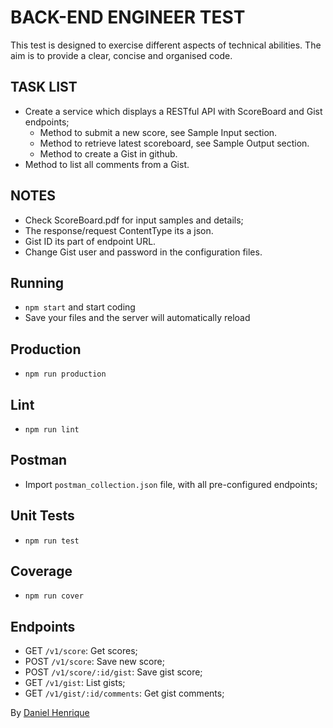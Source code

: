 # BACK-END ENGINEER TEST

This test is designed to exercise different aspects of technical abilities. 
The aim is to provide a clear, concise and organised code.

## TASK LIST

- Create a service which displays a RESTful API with ScoreBoard and Gist endpoints;
    - Method to submit a new score, see Sample Input section.
    - Method to retrieve latest scoreboard, see Sample Output section. 
    - Method to create a Gist in github. 
- Method to list all comments from a Gist.

## NOTES
- Check ScoreBoard.pdf for input samples and details;
- The response/request ContentType its a json.
- Gist ID its part of endpoint URL.
- Change Gist user and password in the configuration files.


## Running
- `npm start` and start coding
- Save your files and the server will automatically reload

## Production
- `npm run production`

## Lint
- `npm run lint`

## Postman
- Import `postman_collection.json` file, with all pre-configured endpoints;

## Unit Tests
- `npm run test`

## Coverage
- `npm run cover`

## Endpoints
- GET `/v1/score`: Get scores;
- POST `/v1/score`: Save new score;
- POST `/v1/score/:id/gist`: Save gist score;
- GET `/v1/gist`: List gists;
- GET `/v1/gist/:id/comments`: Get gist comments;

By [Daniel Henrique](mailto:danihenrique@gmail.com)
